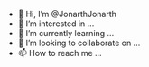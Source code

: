 - 👋 Hi, I’m @JonarthJonarth
- 👀 I’m interested in ...
- 🌱 I’m currently learning ...
- 💞️ I’m looking to collaborate on ...
- 📫 How to reach me ...

<!---
JonarthJonarth/JonarthJonarth is a ✨ special ✨ repository because its `README.md` (this file) appears on your GitHub profile.
You can click the Preview link to take a look at your changes.
--->
